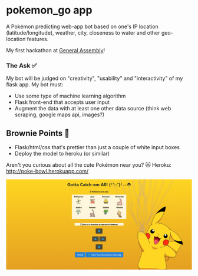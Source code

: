 # pokemon_go app

A Pokémon predicting web-app bot based on one's IP location (latitude/longitude), weather, city, closeness to water and other geo-location features.

My first hackathon at [General Assembly](https://generalassemb.ly/education/data-science/toronto)!

### The Ask :white_check_mark:

My bot will be judged on "creativity", "usability" and "interactivity" of my flask app. My bot must:

- Use some type of machine learning algorithm
- Flask front-end that accepts user input
- Augment the data with at least one other data source (think web scraping, google maps api, images?)

## Brownie Points 🍰
- Flask/html/css that's prettier than just a couple of white input boxes
- Deploy the model to heroku (or similar)

Aren't you curious about all the cute Pokémon near you? 😻
Heroku: http://poke-bowl.herokuapp.com/

<img src= 'static/screenshot_2020-01-21.png'>
